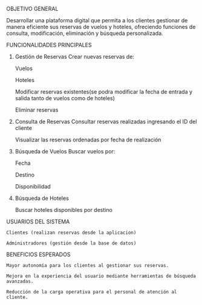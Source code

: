 
OBJETIVO GENERAL

Desarrollar una plataforma digital que permita a los clientes gestionar de manera eficiente sus reservas de vuelos y hoteles,
ofreciendo funciones de consulta, modificación, eliminación y búsqueda personalizada.



FUNCIONALIDADES PRINCIPALES

1. Gestión de Reservas
Crear nuevas reservas de:

    Vuelos

    Hoteles

    Modificar reservas existentes(se podra modificar la fecha de entrada y salida tanto de vuelos como de hoteles)

    Eliminar reservas

2. Consulta de Reservas
Consultar reservas realizadas ingresando el ID del cliente

    Visualizar las reservas ordenadas por fecha de realización

3. Búsqueda de Vuelos
Buscar vuelos por:

    Fecha

    Destino

    Disponibilidad

4. Búsqueda de Hoteles
   
    Buscar hoteles disponibles por destino





USUARIOS DEL SISTEMA

    Clientes (realizan reservas desde la aplicacion)

    Administradores (gestión desde la base de datos)


BENEFICIOS ESPERADOS

    Mayor autonomía para los clientes al gestionar sus reservas.

    Mejora en la experiencia del usuario mediante herramientas de búsqueda avanzadas.

    Reducción de la carga operativa para el personal de atención al cliente.



